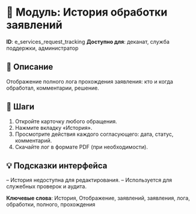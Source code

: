 # 📘 Модуль: История обработки заявлений
**ID**: e_services_request_tracking
**Доступно для**: деканат, служба поддержки, администратор

## 📝 Описание
Отображение полного лога прохождения заявления: кто и когда обработал, комментарии, решение.

## 🩜 Шаги
1. Откройте карточку любого обращения.
2. Нажмите вкладку «История».
3. Просмотрите действия каждого согласующего: дата, статус, комментарий.
4. Скачайте лог в формате PDF (при необходимости).

## 💡 Подсказки интерфейса
– История недоступна для редактирования.
– Используется для служебных проверок и аудита.

**Ключевые слова**: История, Отображение, заявлений, заявления, лога, обработки, полного, прохождения
